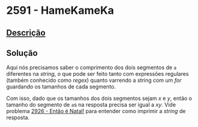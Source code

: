 # 2591 - HameKameKa

## [Descrição](https://www.beecrowd.com.br/judge/pt/problems/view/2591)

## Solução

Aqui nós precisamos saber o comprimento dos dois segmentos de `a` diferentes na _string_, o que pode ser feito tanto com expressões regulares (também conhecido como _regex_) quanto varrendo a string com um _for_ guardando os tamanhos de cada segmento.

Com isso, dado que os tamanhos dos dois segmentos sejam $x$ e $y$, então o tamanho do segmento de `a`s na resposta precisa ser igual a $xy$. Vide problema [2926 - Então é Natal!](../../ad-hoc/2926/README.md) para entender como imprimir a _string_ de resposta.